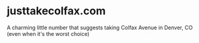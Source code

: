 justtakecolfax.com
==================

A charming little number that suggests taking Colfax Avenue in Denver, CO (even when it's the worst choice)